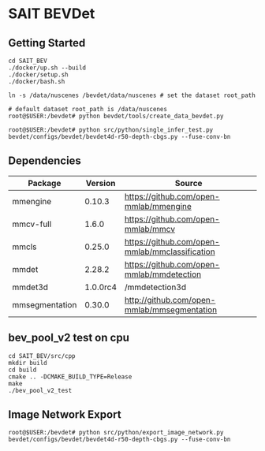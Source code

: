 # SAIT BEVDet

## Getting Started
```shell
cd SAIT_BEV
./docker/up.sh --build
./docker/setup.sh
./docker/bash.sh

ln -s /data/nuscenes /bevdet/data/nuscenes # set the dataset root_path

# default dataset root_path is /data/nuscenes
root@$USER:/bevdet# python bevdet/tools/create_data_bevdet.py

root@$USER:/bevdet# python src/python/single_infer_test.py bevdet/configs/bevdet/bevdet4d-r50-depth-cbgs.py --fuse-conv-bn
```

## Dependencies

| Package        | Version  | Source                                         |
|----------------|----------|------------------------------------------------|
| mmengine       | 0.10.3   | https://github.com/open-mmlab/mmengine         |
| mmcv-full      | 1.6.0    | https://github.com/open-mmlab/mmcv             |
| mmcls          | 0.25.0   | https://github.com/open-mmlab/mmclassification |
| mmdet          | 2.28.2   | https://github.com/open-mmlab/mmdetection      |
| mmdet3d        | 1.0.0rc4 | /mmdetection3d                                 |
| mmsegmentation | 0.30.0   | http://github.com/open-mmlab/mmsegmentation    |

## bev_pool_v2 test on cpu

```shell
cd SAIT_BEV/src/cpp
mkdir build
cd build
cmake .. -DCMAKE_BUILD_TYPE=Release
make
./bev_pool_v2_test
```

## Image Network Export

```shell
root@$USER:/bevdet# python src/python/export_image_network.py bevdet/configs/bevdet/bevdet4d-r50-depth-cbgs.py --fuse-conv-bn
```